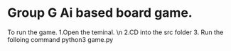 # Group G Ai based board game.

To run the game.
1.Open the teminal. \n
2.CD into the src folder
3. Run the folloing command
    python3 game.py
